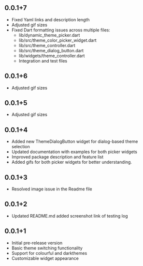 ## 0.0.1+7

* Fixed Yaml links and description length
* Adjusted gif sizes
* Fixed Dart formatting issues across multiple files:
  - lib/dynamic_theme_picker.dart
  - lib/src/theme_color_picker_widget.dart
  - lib/src/theme_controller.dart
  - lib/src/theme_dialog_button.dart
  - lib/widgets/theme_controller.dart
  - Integration and test files

## 0.0.1+6

* Adjusted gif sizes


## 0.0.1+5

* Adjusted gif sizes


## 0.0.1+4

* Added new ThemeDialogButton widget for dialog-based theme selection
* Updated documentation with examples for both picker widgets
* Improved package description and feature list
* Added gifs for both picker widgets for better understanding.


## 0.0.1+3

* Resolved image issue in the Readme file

## 0.0.1+2

* Updated README.md added screenshot link of testing log


## 0.0.1+1

* Initial pre-release version
* Basic theme switching functionality
* Support for colourful and darkthemes
* Customizable widget appearance


